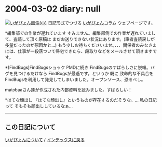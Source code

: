 2004-03-02 diary: null
=====================================================================================================
[![いがぴょん画像(小)](https://igapyon.github.io/diary/images/iga200306s.jpg "いがぴょん")](https://igapyon.github.io/diary/memo/memoigapyon.html) 日記形式でつづる [いがぴょん](https://igapyon.github.io/diary/memo/memoigapyon.html)コラム ウェブページです。

*編集部での作業が遅れています
すみません。編集部側での作業が遅れていまして、査読して頂く原稿は まだお送りできない状況にあります。(筆者査読戻しが多量だったのが原因かと…) もう少しお待ちくださいませ。、、、関係者のみなさまには、仕事が一段落ついて帰宅できたら、段取りなどをメールさせて頂きますです。

*[FindBugs]FindBugsショック
PMDに続き FindBugsのすばらしさに脱帽。バグを見つけるだけなら FindBugsが最適です。というか 既に 致命的な不具合をFindBugsを利用して発見してしまいました。オープンソース、恐るべし。

matobaaさん達が作成された内部資料を読みました。すばらしい！

*はてな顔出し
『はてな顔出し』というものが存在するのだそうな。… 私の日記って そもそも顔出ししているなぁ…



----------------------------------------------------------------------------------------------------

## この日記について
[いがぴょんについて](https://igapyon.github.io/diary/memo/memoigapyon.html) / [インデックスに戻る](https://igapyon.github.io/diary/idxall.html)
